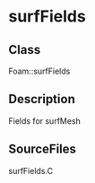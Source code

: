 # surfFields 
## Class
Foam::surfFields

## Description
Fields for surfMesh

## SourceFiles
surfFields.C

